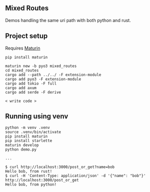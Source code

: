## Mixed Routes

Demos handling the same uri path with both python and rust.

## Project setup

Requires [Maturin](https://github.com/PyO3/maturin)

```
pip install maturin
```

```
maturin new -b pyo3 mixed_routes
cd mixed_routes
cargo add --path ../../ -F extension-module
cargo add pyo3 -F extension-module
cargo add tokio -F full
cargo add axum
cargo add serde -F derive

< write code >
```

## Running using venv

```
python -m venv .venv
source .venv/bin/activate
pip install maturin
pip install starlette
maturin develop
python demo.py

...

$ curl http://localhost:3000/post_or_get?name=bob
Hello bob, from rust!
$ curl -H 'Content-Type: application/json' -d '{"name": "bob"}' http://localhost:3000/post_or_get
Hello bob, from python!
```
